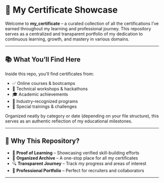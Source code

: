 # 🏅 My Certificate Showcase

Welcome to **my_certificate** – a curated collection of all the certifications I’ve earned throughout my learning and professional journey. This repository serves as a centralized and transparent portfolio of my dedication to continuous learning, growth, and mastery in various domains.

---

## 📚 What You’ll Find Here

Inside this repo, you'll find certificates from:

- ✅ Online courses & bootcamps  
- 🧠 Technical workshops & hackathons  
- 🎓 Academic achievements  
- 💼 Industry-recognized programs  
- 🚀 Special trainings & challenges  

Organized neatly by category or date (depending on your file structure), this serves as an authentic reflection of my educational milestones.

---

## 🌟 Why This Repository?

- 🧾 **Proof of Learning** – Showcasing verified skill-building efforts  
- 📁 **Organized Archive** – A one-stop place for all my certificates  
- 🔍 **Transparent Journey** – Track my progress and areas of interest  
- 🎯 **Professional Portfolio** – Perfect for recruiters and collaborators

---

